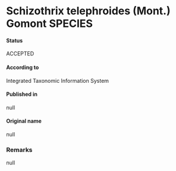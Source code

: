 Schizothrix telephroides (Mont.) Gomont SPECIES
=======

#### Status
ACCEPTED

#### According to
Integrated Taxonomic Information System

#### Published in
null

#### Original name
null

### Remarks
null